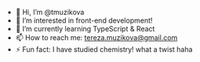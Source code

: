 - 👋 Hi, I’m @tmuzikova
- 👀 I’m interested in front-end development!
- 🌱 I’m currently learning TypeScript & React
- 📫 How to reach me: tereza.muzikova@gmail.com
- ⚡ Fun fact: I have studied chemistry! what a twist haha


<!---
tmuzikova/tmuzikova is a ✨ special ✨ repository because its `README.md` (this file) appears on your GitHub profile.
You can click the Preview link to take a look at your changes.
--->

